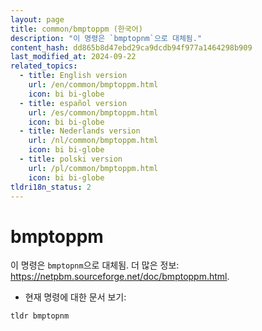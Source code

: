 ```yaml
---
layout: page
title: common/bmptoppm (한국어)
description: "이 명령은 `bmptopnm`으로 대체됨."
content_hash: dd865b8d47ebd29ca9dcdb94f977a1464298b909
last_modified_at: 2024-09-22
related_topics:
  - title: English version
    url: /en/common/bmptoppm.html
    icon: bi bi-globe
  - title: español version
    url: /es/common/bmptoppm.html
    icon: bi bi-globe
  - title: Nederlands version
    url: /nl/common/bmptoppm.html
    icon: bi bi-globe
  - title: polski version
    url: /pl/common/bmptoppm.html
    icon: bi bi-globe
tldri18n_status: 2
---
```

# bmptoppm

이 명령은 `bmptopnm`으로 대체됨.
더 많은 정보: <https://netpbm.sourceforge.net/doc/bmptoppm.html>.

- 현재 명령에 대한 문서 보기:

`tldr bmptopnm`
